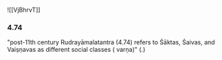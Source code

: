 
![[VjBhrvT]]

### 4.74
"post-11th century Rudrayāmalatantra (4.74) refers to Śāktas, Śaivas, and Vaiṣṇavas as different social classes ( varṇa)" (.)